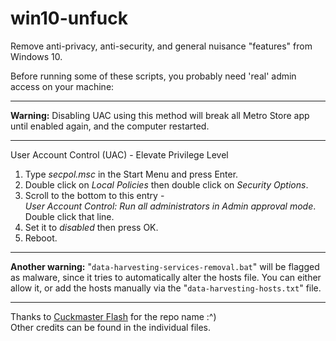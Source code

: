 # win10-unfuck
Remove anti-privacy, anti-security, and general nuisance "features" from Windows 10.

Before running some  of these scripts, you probably need 'real' admin access on your machine:

------------------

**Warning:** Disabling UAC using this method will break all Metro Store app until enabled again, and the computer restarted.

------------------

User Account Control (UAC) - Elevate Privilege Level

1. Type *secpol.msc* in the Start Menu and press Enter.  
2. Double click on *Local Policies* then double click on *Security Options*.  
3. Scroll to the bottom to this entry -  
	*User Account Control: Run all administrators in Admin approval mode*.  
	Double click that line.  
4. Set it to *disabled* then press OK.  
5. Reboot.  

------------------

**Another warning:** "`data-harvesting-services-removal.bat`" will be flagged as malware, since it tries to automatically alter the hosts file. You can either allow it, or add the hosts manually via the "`data-harvesting-hosts.txt`" file.

-----------------

Thanks to [Cuckmaster Flash](https://twitter.com/cobaltcuck) for the repo name :^)  
Other credits can be found in the individual files.
